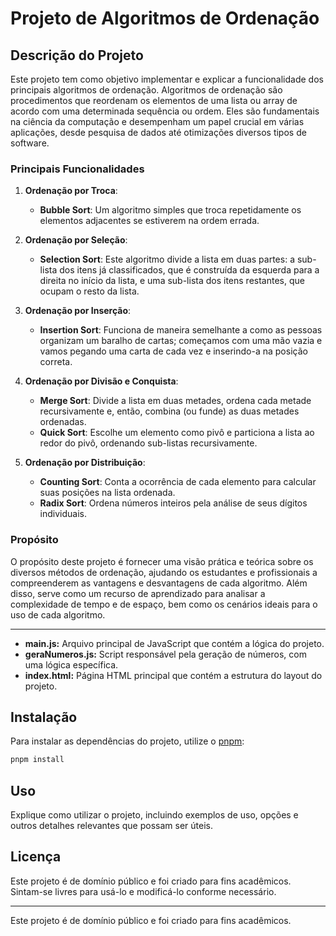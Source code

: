 # Projeto de Algoritmos de Ordenação

## Descrição do Projeto

Este projeto tem como objetivo implementar e explicar a funcionalidade dos principais algoritmos de ordenação. Algoritmos de ordenação são procedimentos que reordenam os elementos de uma lista ou array de acordo com uma determinada sequência ou ordem. Eles são fundamentais na ciência da computação e desempenham um papel crucial em várias aplicações, desde pesquisa de dados até otimizações diversos tipos de software.

### Principais Funcionalidades

1. **Ordenação por Troca**:
    - **Bubble Sort**: Um algoritmo simples que troca repetidamente os elementos adjacentes se estiverem na ordem errada.

2. **Ordenação por Seleção**:
    - **Selection Sort**: Este algoritmo divide a lista em duas partes: a sub-lista dos itens já classificados, que é construída da esquerda para a direita no início da lista, e uma sub-lista dos itens restantes, que ocupam o resto da lista.

3. **Ordenação por Inserção**:
    - **Insertion Sort**: Funciona de maneira semelhante a como as pessoas organizam um baralho de cartas; começamos com uma mão vazia e vamos pegando uma carta de cada vez e inserindo-a na posição correta.

4. **Ordenação por Divisão e Conquista**:
    - **Merge Sort**: Divide a lista em duas metades, ordena cada metade recursivamente e, então, combina (ou funde) as duas metades ordenadas.
    - **Quick Sort**: Escolhe um elemento como pivô e particiona a lista ao redor do pivô, ordenando sub-listas recursivamente.

5. **Ordenação por Distribuição**:
    - **Counting Sort**: Conta a ocorrência de cada elemento para calcular suas posições na lista ordenada.
    - **Radix Sort**: Ordena números inteiros pela análise de seus dígitos individuais.

### Propósito

O propósito deste projeto é fornecer uma visão prática e teórica sobre os diversos métodos de ordenação, ajudando os estudantes e profissionais a compreenderem as vantagens e desvantagens de cada algoritmo. Além disso, serve como um recurso de aprendizado para analisar a complexidade de tempo e de espaço, bem como os cenários ideais para o uso de cada algoritmo.

---
- **main.js:** Arquivo principal de JavaScript que contém a lógica do projeto.
- **geraNumeros.js:** Script responsável pela geração de números, com uma lógica específica.
- **index.html:** Página HTML principal que contém a estrutura do layout do projeto.

## Instalação
Para instalar as dependências do projeto, utilize o [pnpm](https://pnpm.io/):
```sh
pnpm install
```

## Uso
Explique como utilizar o projeto, incluindo exemplos de uso, opções e outros detalhes relevantes que possam ser úteis.

## Licença
Este projeto é de domínio público e foi criado para fins acadêmicos. Sintam-se livres para usá-lo e modificá-lo conforme necessário.

---
Este projeto é de domínio público e foi criado para fins acadêmicos.
